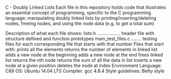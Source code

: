 C - Doubly Linked Lists
Each file in this repository holds code that illustrates an essential concept of programming, specific to the C programming language: manipulating doubly linked lists by printing/inserting/deleting nodes, freeing nodes, and using the node data (e.g. to get a total sum)

Description of what each file shows:
lists.h .................. header file with structure defined and function prototypes
main_test_files.c ........ testing files for each corresponding file that starts with that number
Files that start with:
prints all the elements
returns the number of elements in linked list
adds a new node at the beginning
adds a new node at the end
frees linked list
returns the nth node
returns the sum of all the data in list
inserts a new node at a given position
deletes the node at index
Environment
Language: C89
OS: Ubuntu 14.04 LTS
Compiler: gcc 4.8.4
Style guidelines: Betty style
